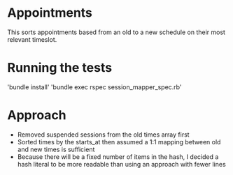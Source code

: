 # Appointments
This sorts appointments based from an old to a new schedule on their most relevant timeslot.

# Running the tests
'bundle install'
'bundle exec rspec session_mapper_spec.rb'

# Approach
- Removed suspended sessions from the old times array first
- Sorted times by the starts_at then assumed a 1:1 mapping between old and new times is sufficient
- Because there will be a fixed number of items in the hash, I decided a hash literal to be more readable than using an approach with fewer lines
